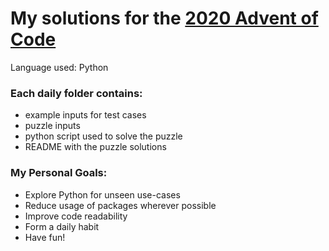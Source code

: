 # My solutions for the [2020 Advent of Code](https://adventofcode.com/2020)

Language used: Python

### Each daily folder contains:
 * example inputs for test cases
 * puzzle inputs
 * python script used to solve the puzzle
 * README with the puzzle solutions

### My Personal Goals:
 * Explore Python for unseen use-cases
 * Reduce usage of packages wherever possible
 * Improve code readability
 * Form a daily habit
 * Have fun!
